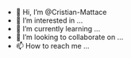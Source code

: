 - 👋 Hi, I’m @Cristian-Mattace
- 👀 I’m interested in ...
- 🌱 I’m currently learning ...
- 💞️ I’m looking to collaborate on ...
- 📫 How to reach me ...

<!---
Cristian-Mattace/Cristian-Mattace is a ✨ special ✨ repository because its `README.md` (this file) appears on your GitHub profile.
You can click the Preview link to take a look at your changes.
--->
